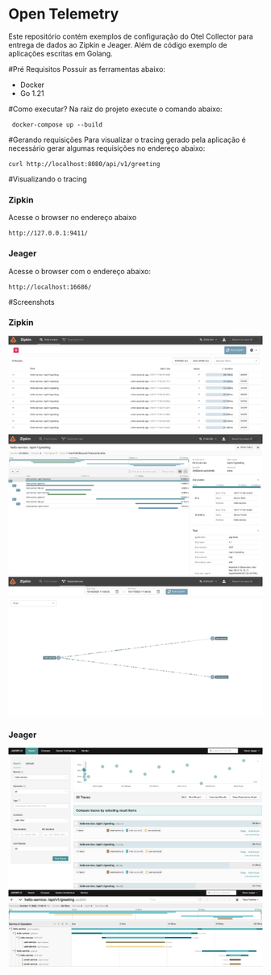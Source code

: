 # Open Telemetry
Este repositório contém exemplos de configuração do Otel Collector para entrega de dados ao Zipkin e Jeager. Além de código exemplo de aplicações escritas em Golang.

#Pré Requisitos
Possuir as ferramentas abaixo:
- Docker
- Go 1.21

#Como executar?
Na raiz do projeto execute o comando abaixo:
```
 docker-compose up --build
```

#Gerando requisições
Para visualizar o tracing gerado pela aplicação é necessário gerar algumas requisições no endereço abaixo:
```
curl http://localhost:8080/api/v1/greeting
```

#Visualizando o tracing
### Zipkin
Acesse o browser no endereço abaixo
```
http://127.0.0.1:9411/
```
### Jeager
Acesse o browser com o endereço abaixo:
```
http://localhost:16686/
```

#Screenshots
### Zipkin
<img src="images/zipkin1.png"/>
<img src="images/zipkin2.png"/>
<img src="images/zipkin3.png"/>

### Jeager
<img src="images/jeager1.png"/>
<img src="images/jeager2.png"/>
